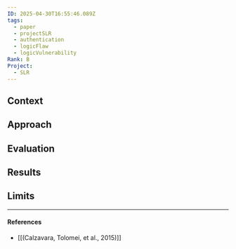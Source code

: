 ```yaml
---
ID: 2025-04-30T16:55:46.089Z
tags:
  - paper
  - projectSLR
  - authentication
  - logicFlaw
  - logicVulnerability
Rank: B
Project:
  - SLR
---
```

## Context


## Approach


## Evaluation


## Results


## Limits



---
#### References
- [[(Calzavara, Tolomei, et al., 2015)]]

